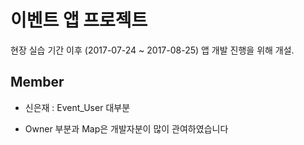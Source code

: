 # 이벤트 앱 프로젝트

현장 실습 기간 이후 (2017-07-24 ~ 2017-08-25)
앱 개발 진행을 위해 개설.

## Member

* 신은재 : Event_User 대부분

- Owner 부분과 Map은 개발자분이 많이 관여하였습니다
